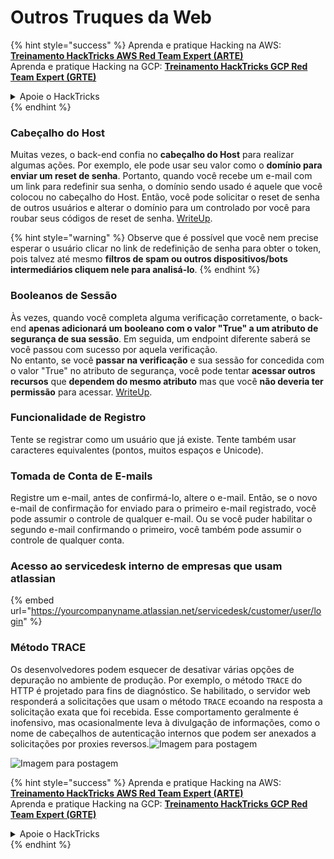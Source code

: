 # Outros Truques da Web

{% hint style="success" %}
Aprenda e pratique Hacking na AWS:<img src="/.gitbook/assets/arte.png" alt="" data-size="line">[**Treinamento HackTricks AWS Red Team Expert (ARTE)**](https://training.hacktricks.xyz/courses/arte)<img src="/.gitbook/assets/arte.png" alt="" data-size="line">\
Aprenda e pratique Hacking na GCP: <img src="/.gitbook/assets/grte.png" alt="" data-size="line">[**Treinamento HackTricks GCP Red Team Expert (GRTE)**<img src="/.gitbook/assets/grte.png" alt="" data-size="line">](https://training.hacktricks.xyz/courses/grte)

<details>

<summary>Apoie o HackTricks</summary>

* Confira os [**planos de assinatura**](https://github.com/sponsors/carlospolop)!
* **Junte-se ao** 💬 [**grupo Discord**](https://discord.gg/hRep4RUj7f) ou ao [**grupo telegram**](https://t.me/peass) ou **siga-nos** no **Twitter** 🐦 [**@hacktricks\_live**](https://twitter.com/hacktricks\_live)**.**
* **Compartilhe truques de hacking enviando PRs para os repositórios** [**HackTricks**](https://github.com/carlospolop/hacktricks) e [**HackTricks Cloud**](https://github.com/carlospolop/hacktricks-cloud).

</details>
{% endhint %}

### Cabeçalho do Host

Muitas vezes, o back-end confia no **cabeçalho do Host** para realizar algumas ações. Por exemplo, ele pode usar seu valor como o **domínio para enviar um reset de senha**. Portanto, quando você recebe um e-mail com um link para redefinir sua senha, o domínio sendo usado é aquele que você colocou no cabeçalho do Host. Então, você pode solicitar o reset de senha de outros usuários e alterar o domínio para um controlado por você para roubar seus códigos de reset de senha. [WriteUp](https://medium.com/nassec-cybersecurity-writeups/how-i-was-able-to-take-over-any-users-account-with-host-header-injection-546fff6d0f2).

{% hint style="warning" %}
Observe que é possível que você nem precise esperar o usuário clicar no link de redefinição de senha para obter o token, pois talvez até mesmo **filtros de spam ou outros dispositivos/bots intermediários cliquem nele para analisá-lo**.
{% endhint %}

### Booleanos de Sessão

Às vezes, quando você completa alguma verificação corretamente, o back-end **apenas adicionará um booleano com o valor "True" a um atributo de segurança de sua sessão**. Em seguida, um endpoint diferente saberá se você passou com sucesso por aquela verificação.\
No entanto, se você **passar na verificação** e sua sessão for concedida com o valor "True" no atributo de segurança, você pode tentar **acessar outros recursos** que **dependem do mesmo atributo** mas que você **não deveria ter permissão** para acessar. [WriteUp](https://medium.com/@ozguralp/a-less-known-attack-vector-second-order-idor-attacks-14468009781a).

### Funcionalidade de Registro

Tente se registrar como um usuário que já existe. Tente também usar caracteres equivalentes (pontos, muitos espaços e Unicode).

### Tomada de Conta de E-mails

Registre um e-mail, antes de confirmá-lo, altere o e-mail. Então, se o novo e-mail de confirmação for enviado para o primeiro e-mail registrado, você pode assumir o controle de qualquer e-mail. Ou se você puder habilitar o segundo e-mail confirmando o primeiro, você também pode assumir o controle de qualquer conta.

### Acesso ao servicedesk interno de empresas que usam atlassian

{% embed url="https://yourcompanyname.atlassian.net/servicedesk/customer/user/login" %}

### Método TRACE

Os desenvolvedores podem esquecer de desativar várias opções de depuração no ambiente de produção. Por exemplo, o método `TRACE` do HTTP é projetado para fins de diagnóstico. Se habilitado, o servidor web responderá a solicitações que usam o método `TRACE` ecoando na resposta a solicitação exata que foi recebida. Esse comportamento geralmente é inofensivo, mas ocasionalmente leva à divulgação de informações, como o nome de cabeçalhos de autenticação internos que podem ser anexados a solicitações por proxies reversos.![Imagem para postagem](https://miro.medium.com/max/60/1\*wDFRADTOd9Tj63xucenvAA.png?q=20)

![Imagem para postagem](https://miro.medium.com/max/1330/1\*wDFRADTOd9Tj63xucenvAA.png)


{% hint style="success" %}
Aprenda e pratique Hacking na AWS:<img src="/.gitbook/assets/arte.png" alt="" data-size="line">[**Treinamento HackTricks AWS Red Team Expert (ARTE)**](https://training.hacktricks.xyz/courses/arte)<img src="/.gitbook/assets/arte.png" alt="" data-size="line">\
Aprenda e pratique Hacking na GCP: <img src="/.gitbook/assets/grte.png" alt="" data-size="line">[**Treinamento HackTricks GCP Red Team Expert (GRTE)**<img src="/.gitbook/assets/grte.png" alt="" data-size="line">](https://training.hacktricks.xyz/courses/grte)

<details>

<summary>Apoie o HackTricks</summary>

* Confira os [**planos de assinatura**](https://github.com/sponsors/carlospolop)!
* **Junte-se ao** 💬 [**grupo Discord**](https://discord.gg/hRep4RUj7f) ou ao [**grupo telegram**](https://t.me/peass) ou **siga-nos** no **Twitter** 🐦 [**@hacktricks\_live**](https://twitter.com/hacktricks\_live)**.**
* **Compartilhe truques de hacking enviando PRs para os repositórios** [**HackTricks**](https://github.com/carlospolop/hacktricks) e [**HackTricks Cloud**](https://github.com/carlospolop/hacktricks-cloud).

</details>
{% endhint %}
